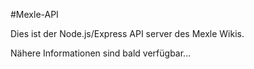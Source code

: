 #Mexle-API

Dies ist der Node.js/Express API server des Mexle Wikis.

Nähere Informationen sind bald verfügbar...
